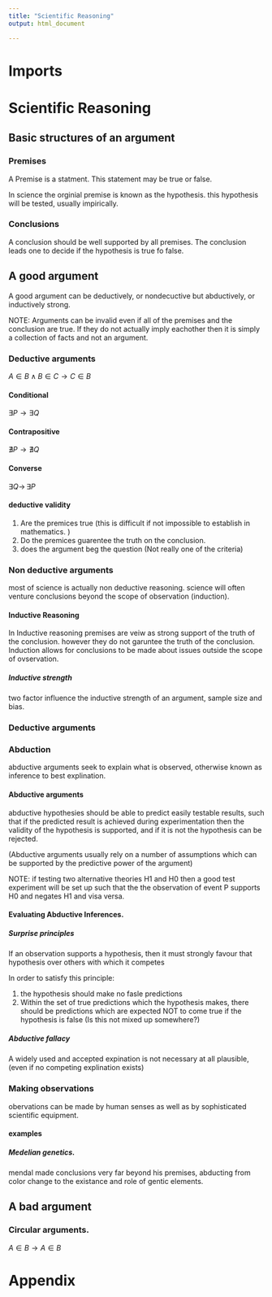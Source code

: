 ```yaml
---
title: "Scientific Reasoning"
output: html_document

---
```


# Imports
# Scientific Reasoning

## Basic structures of an argument

### Premises
A Premise is a statment. This statement may be true or false.

In science the orginial premise is known as the hypothesis.
this hypothesis will be tested, usually impirically.

### Conclusions
A conclusion should be well supported by all premises. The conclusion leads one to decide if the hypothesis is true fo false.


## A good argument
A good argument can be deductively, or nondecuctive but abductively, or inductively strong.

NOTE: Arguments can be invalid even if all of the premises and the conclusion are true. If they do not actually imply eachother then it is simply a collection of facts and not an argument.  

### Deductive arguments
$A \in B \wedge B \in C \rightarrow C \in B$

#### Conditional
$\exists P \rightarrow \exists Q$

#### Contrapositive
$\nexists P \rightarrow \nexists Q$

#### Converse
$\exists Q \rightarrow \, \exists P$

#### deductive validity
1. Are the premices true (this is difficult if not impossible to establish in mathematics. )
2. Do the premices guarentee the truth on the conclusion.
3. does the argument beg the question (Not really one of the criteria)

### Non deductive arguments
most of science is actually non deductive reasoning. science will often venture conclusions beyond the scope of observation (induction).

#### Inductive Reasoning
In Inductive reasoning premises are veiw as strong support of the truth of the conclusion. however they do not garuntee the truth of the conclusion. Induction allows for conclusions to be made about issues outside the scope of ovservation.

##### Inductive strength
two factor influence the inductive strength of an argument, sample size and bias.

### Deductive arguments
### Abduction
abductive arguments seek to explain what is observed, otherwise known as inference to best explination.

#### Abductive arguments
abductive hypothesies should be able to predict easily testable results, such that if the predicted result is achieved during experimentation then the validity of the hypothesis is supported, and if it is not the hypothesis can be rejected.

(Abductive arguments usually rely on a number of assumptions which can be supported by the predictive power of the argument)

NOTE: if testing two alternative theories H1 and H0 then a good test experiment will be set up such that the the observation of event P supports H0 and negates H1 and visa versa.

#### Evaluating Abductive Inferences.

##### Surprise principles
If an observation supports a hypothesis, then it must strongly favour that hypothesis over others with which it competes

In order to satisfy this principle:
1. the hypothesis should make no fasle predictions
2. Within the set of true predictions which the hypothesis makes, there should be predictions which are expected NOT to come true if the hypothesis is false (Is this not mixed up somewhere?)

##### Abductive fallacy
A widely used and accepted expination is not necessary at all plausible, (even if no competing explination exists)


### Making observations

obervations can be made by human senses as well as by sophisticated scientific equipment.


#### examples

##### Medelian genetics.
mendal made conclusions very far beyond his premises, abducting from color change to the existance and role of gentic elements.

## A bad argument

### Circular arguments.
$A \in B \rightarrow A \in B$




# Appendix

